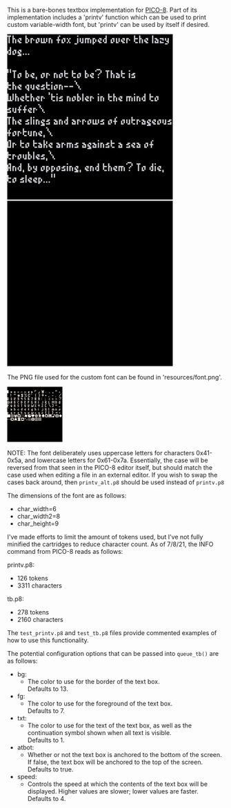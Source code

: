 This is a bare-bones textbox implementation for [PICO-8](https://www.lexaloffle.com/pico-8.php). Part of its implementation includes a 'printv' function which can be used to print custom variable-width font, but 'printv' can be used by itself if desired. 

![test_printv output - shows sample text](/resources/test_printv.png) ![test_tb output - shows two text boxes in succession](/resources/test_tb.gif)

The PNG file used for the custom font can be found in 'resources/font.png'.

![font.png - the image file used to generate the font snippet](/resources/font.png)

NOTE: The font deliberately uses uppercase letters for characters 0x41-0x5a, and lowercase letters for 0x61-0x7a. Essentially, the case will be reversed from that seen in the PICO-8 editor itself, but should match the case used when editing a file in an external editor. If you wish to swap the cases back around, then `printv_alt.p8` should be used instead of `printv.p8`

The dimensions of the font are as follows:

- char_width=6
- char_width2=8
- char_height=9

I've made efforts to limit the amount of tokens used, but I've not fully minified the cartridges to reduce character count. As of 7/8/21, the INFO command from PICO-8 reads as follows:

printv.p8:
- 126 tokens
- 3311 characters

tb.p8:
- 278 tokens
- 2160 characters

The `test_printv.p8` and `test_tb.p8` files provide commented examples of how to use this functionality.

The potential configuration options that can be passed into `queue_tb()` are
as follows:
- bg:
    - The color to use for the border of the text box.  
    Defaults to 13.
- fg:
    - The color to use for the foreground of the text box.  
    Defaults to 7.
- txt:
    - The color to use for the text of the text box, as well as the continuation symbol shown when all text is visible.  
    Defaults to 1.
- atbot:
    - Whether or not the text box is anchored to the bottom of the screen. If false, the text box will be anchored to the top of the screen.  
    Defaults to true.
- speed:
    - Controls the speed at which the contents of the text box will be displayed. Higher values are slower; lower values are faster.  
    Defaults to 4.
